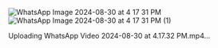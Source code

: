 ![WhatsApp Image 2024-08-30 at 4 17 31 PM](https://github.com/user-attachments/assets/8dffd777-0b2a-4d93-bfc8-9d76211b48be)
![WhatsApp Image 2024-08-30 at 4 17 31 PM (1)](https://github.com/user-attachments/assets/64ca80e4-db43-44dc-9e2c-57986229da83)


Uploading WhatsApp Video 2024-08-30 at 4.17.32 PM.mp4…

